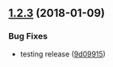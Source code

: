 <a name="1.2.3"></a>
## [1.2.3](https://github.com/heroku/cli-engine-util/compare/529bd997fd9f0f5297eeebf1d0d8d0fd268a7e41...v1.2.3) (2018-01-09)


### Bug Fixes

* testing release ([9d09915](https://github.com/heroku/cli-engine-util/commit/9d09915))
